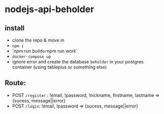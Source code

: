 # nodejs-api-beholder

## install
- clone the repo & move in
- `npm i`
- 'npm run build` or `npm run work`
- `docker-compose up`
- ignore error and create the database `beholder` in your postgres container (using tableplus or something else)

## Route:

-   POST `/register` : !email, !password, !nickname, firstname, lastname => {sucess, message||error}
-   POST `/login`: !email, !password => {sucess, message||error}
